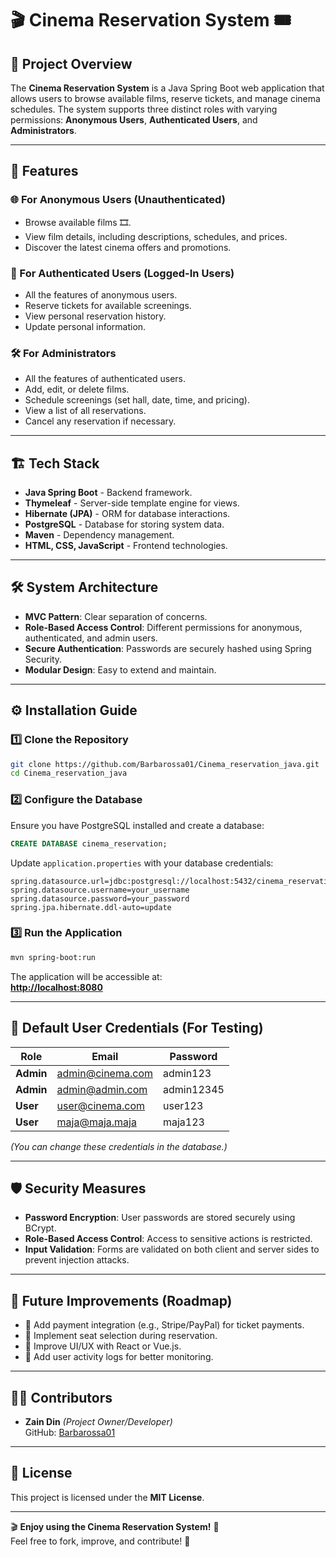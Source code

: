 # 🎬 Cinema Reservation System 🎟️

## 📖 Project Overview

The **Cinema Reservation System** is a Java Spring Boot web application that allows users to browse available films, reserve tickets, and manage cinema schedules. The system supports three distinct roles with varying permissions: **Anonymous Users**, **Authenticated Users**, and **Administrators**.

---

## 🚀 Features

### 🌐 For Anonymous Users (Unauthenticated)
- Browse available films 🎞️.
- View film details, including descriptions, schedules, and prices.
- Discover the latest cinema offers and promotions.

### 👤 For Authenticated Users (Logged-In Users)
- All the features of anonymous users.
- Reserve tickets for available screenings.
- View personal reservation history.
- Update personal information.

### 🛠️ For Administrators
- All the features of authenticated users.
- Add, edit, or delete films.
- Schedule screenings (set hall, date, time, and pricing).
- View a list of all reservations.
- Cancel any reservation if necessary.

---

## 🏗️ Tech Stack

- **Java Spring Boot** - Backend framework.
- **Thymeleaf** - Server-side template engine for views.
- **Hibernate (JPA)** - ORM for database interactions.
- **PostgreSQL** - Database for storing system data.
- **Maven** - Dependency management.
- **HTML, CSS, JavaScript** - Frontend technologies.

---

## 🛠️ System Architecture

- **MVC Pattern**: Clear separation of concerns.
- **Role-Based Access Control**: Different permissions for anonymous, authenticated, and admin users.
- **Secure Authentication**: Passwords are securely hashed using Spring Security.
- **Modular Design**: Easy to extend and maintain.

---

## ⚙️ Installation Guide

### 1️⃣ Clone the Repository
```bash
git clone https://github.com/Barbarossa01/Cinema_reservation_java.git
cd Cinema_reservation_java
```

### 2️⃣ Configure the Database
Ensure you have PostgreSQL installed and create a database:
```sql
CREATE DATABASE cinema_reservation;
```
Update `application.properties` with your database credentials:
```properties
spring.datasource.url=jdbc:postgresql://localhost:5432/cinema_reservation
spring.datasource.username=your_username
spring.datasource.password=your_password
spring.jpa.hibernate.ddl-auto=update
```

### 3️⃣ Run the Application
```bash
mvn spring-boot:run
```

The application will be accessible at:  
**[http://localhost:8080](http://localhost:8080)**

---

## 🔑 Default User Credentials (For Testing)

| Role         | Email                  | Password  |
|---------------|-----------------------|-----------|
| **Admin**     | admin@cinema.com       | admin123  |
| **Admin**     | admin@admin.com        | admin12345|
| **User**      | user@cinema.com        | user123   |
| **User**      | maja@maja.maja         | maja123   |

*(You can change these credentials in the database.)*

---

## 🛡️ Security Measures

- **Password Encryption**: User passwords are stored securely using BCrypt.
- **Role-Based Access Control**: Access to sensitive actions is restricted.
- **Input Validation**: Forms are validated on both client and server sides to prevent injection attacks.

---

## 🔮 Future Improvements (Roadmap)

- 🎯 Add payment integration (e.g., Stripe/PayPal) for ticket payments.
- 🎯 Implement seat selection during reservation.
- 🎯 Improve UI/UX with React or Vue.js.
- 🎯 Add user activity logs for better monitoring.

---

## 🧑‍💻 Contributors

- **Zain Din** *(Project Owner/Developer)*  
  GitHub: [Barbarossa01](https://github.com/Barbarossa01)

---

## 📄 License

This project is licensed under the **MIT License**.

---

🎬 **Enjoy using the Cinema Reservation System!** 🍿  
Feel free to fork, improve, and contribute! 🤝

